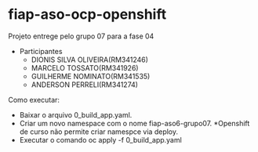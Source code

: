 # fiap-aso-ocp-openshift

Projeto entrege pelo grupo 07 para a fase 04

 - Participantes 
   - DIONIS SILVA OLIVEIRA(RM341246)
   - MARCELO TOSSATO(RM341926)
   - GUILHERME NOMINATO(RM341535)
   - ANDERSON PERRELI(RM341274)


  Como executar:
   - Baixar o arquivo 0_build_app.yaml.
   - Criar um novo namespace com o nome fiap-aso6-grupo07.
     *Openshift de curso não permite criar namespce via deploy.
   - Executar o comando oc apply -f 0_build_app.yaml
